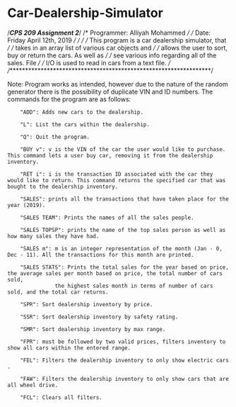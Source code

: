 # Car-Dealership-Simulator

/***********************CPS 209 Assignment 2***********************/
/*	Programmer: Alliyah Mohammed                              */
/*	Date: Friday April 12th, 2019                             */
/*                                                                */
/* This program is a car dealership simulator, that               */
/* takes in an array list of various car objects and              */ 
/* allows the user to sort, buy or return the cars. As well as    */
/* see various info regarding all of the sales. File              */
/* I/O is used to read in cars from a text file.                  */
/******************************************************************/

Note: Program works as intended, however due to the nature of the random generator there is the possibility
      of duplicate VIN and ID numbers. The commands for the program are as follows: 

		"ADD": Adds new cars to the dealership.

		"L": List the cars within the dealership.
		
		"Q": Quit the program.

		"BUY v": v is the VIN of the car the user would like to purchase. This command lets a user buy car, removing it from the dealership inventory. 

		"RET i": i is the transaction ID associated with the car they would like to return. This command returns the specified car that was bought to the dealership inventory.
			
		"SALES": prints all the transactions that have taken place for the year (2019).

		"SALES TEAM": Prints the names of all the sales people. 

		"SALES TOPSP": prints the name of the top sales person as well as how many sales they have had. 

		"SALES m": m is an integer representation of the month (Jan - 0, Dec - 11). All the transactions for this month are printed. 

		"SALES STATS": Prints the total sales for the year based on price, the average sales per month based on price, the total number of cars sold,
			       the highest sales month in terms of number of cars sold, and the total car returns.  

		"SPR": Sort dealership inventory by price.

		"SSR": Sort dealership inventory by safety rating.

		"SMR": Sort dealership inventory by max range.

		"FPR": must be followed by two valid prices, filters inventory to show all cars within the entered range.

		"FEL": Filters the dealership inventory to only show electric cars . 

		"FAW": Filters the dealership inventory to only show cars that are all wheel drive.

		"FCL": Clears all filters. 

		

		



